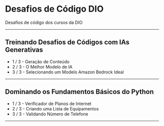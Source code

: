 # Desafios de Código DIO

Desafios de código dos cursos da DIO

---
## Treinando Desafios de Códigos com IAs Generativas

- 1 / 3 - Geração de Conteúdo
- 2 / 3 - O Melhor Modelo de IA
- 3 / 3 - Selecionando um Modelo Amazon Bedrock Ideal

---
## Dominando os Fundamentos Básicos do Python

- 1 / 3 - Verificador de Planos de Internet
- 2 / 3 - Criando uma Lista de Equipamentos
- 3 / 3 - Validando Número de Telefone

---